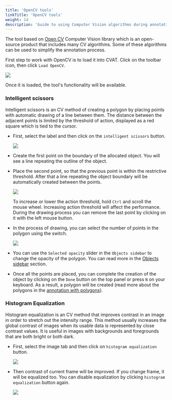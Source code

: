 ```yaml
---
title: 'OpenCV tools'
linkTitle: 'OpenCV tools'
weight: 14
description: 'Guide to using Computer Vision algorithms during annotation.'
---
```


The tool based on [Open CV](https://opencv.org/) Computer Vision library
which is an open-source product that includes many CV algorithms.
Some of these algorithms can be used to simplify the annotation process.

First step to work with OpenCV is to load it into CVAT. Click on the toolbar icon, then click `Load OpenCV`.

![](/images/image198.jpg)

Once it is loaded, the tool's functionality will be available.

### Intelligent scissors

Intelligent scissors is an CV method of creating a polygon
by placing points with automatic drawing of a line between them.
The distance between the adjacent points is limited by the threshold of action,
displayed as a red square which is tied to the cursor.

- First, select the label and then click on the `intelligent scissors` button.

  ![](/images/image199.jpg)

- Create the first point on the boundary of the allocated object.
  You will see a line repeating the outline of the object.
- Place the second point, so that the previous point is within the restrictive threshold.
  After that a line repeating the object boundary will be automatically created between the points.

  ![](/images/image200_detrac.jpg)

  To increase or lower the action threshold, hold `Ctrl` and scroll the mouse wheel.
  Increasing action threshold will affect the performance.
  During the drawing process you can remove the last point by clicking on it with the left mouse button.

- In the process of drawing, you can select the number of points in the polygon using the switch.

  ![](/images/image224.jpg)

- You can use the `Selected opacity` slider in the `Objects sidebar` to change the opacity of the polygon.
  You can read more in the [Objects sidebar](/docs/manual/basics/objects-sidebar/#appearance) section.

- Once all the points are placed, you can complete the creation of the object
  by clicking on the `Done` button on the top panel or press `N` on your keyboard.
  As a result, a polygon will be created (read more about the polygons in the [annotation with polygons](/docs/manual/advanced/annotation-with-polygons/)).

### Histogram Equalization

Histogram equalization is an CV method that improves contrast in an image in order to stretch out the intensity range.
This method usually increases the global contrast of images when its usable data
is represented by close contrast values.
It is useful in images with backgrounds and foregrounds that are both bright or both dark.

- First, select the image tab and then click on `histogram equalization` button.

  ![](/images/image221.jpg)

- Then contrast of current frame will be improved.
  If you change frame, it will be equalized too.
  You can disable equalization by clicking `histogram equalization` button again.

  ![](/images/image222.jpg)

